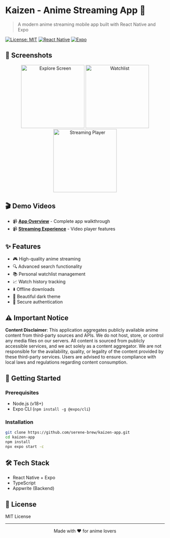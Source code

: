 # Kaizen - Anime Streaming App 🍥

> A modern anime streaming mobile app built with React Native and Expo

[![License: MIT](https://img.shields.io/badge/License-MIT-yellow.svg)](https://opensource.org/licenses/MIT)
[![React Native](https://img.shields.io/badge/React%20Native-blue.svg)](https://reactnative.dev/)
[![Expo](https://img.shields.io/badge/Expo-black.svg)](https://expo.dev/)

## 📱 Screenshots

<!-- Add your app screenshots here -->
<div align="center">
  <img src="docs/screenshots/explore.png" width="200" alt="Explore Screen" />
  <img src="docs/screenshots/watchlist.png" width="200" alt="Watchlist" />
  <img src="docs/screenshots/streaming.png" width="200" alt="Streaming Player" />
</div>

## 🎬 Demo Videos

<!-- Add your demo videos here -->
- 📹 **[App Overview](docs/videos/app-overview.mp4)** - Complete app walkthrough
- 📹 **[Streaming Experience](docs/videos/streaming-demo.mp4)** - Video player features

## ✨ Features

- 🎮 High-quality anime streaming
- 🔍 Advanced search functionality
- 📚 Personal watchlist management
- 📈 Watch history tracking
- ⬇️ Offline downloads
- 🌙 Beautiful dark theme
- 🔐 Secure authentication

## ⚠️ Important Notice

**Content Disclaimer**: This application aggregates publicly available anime content from third-party sources and APIs. We do not host, store, or control any media files on our servers. All content is sourced from publicly accessible services, and we act solely as a content aggregator. We are not responsible for the availability, quality, or legality of the content provided by these third-party services. Users are advised to ensure compliance with local laws and regulations regarding content consumption.

## 🚀 Getting Started

### Prerequisites
- Node.js (v18+)
- Expo CLI (`npm install -g @expo/cli`)

### Installation
```bash
git clone https://github.com/serene-brew/kaizen-app.git
cd kaizen-app
npm install
npx expo start -c
```

## 🛠️ Tech Stack
- React Native + Expo
- TypeScript
- Appwrite (Backend)

## 📄 License
MIT License

---
<div align="center">Made with ❤️ for anime lovers</div>
